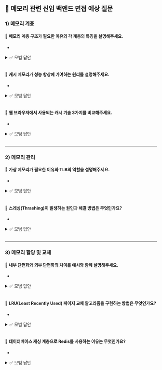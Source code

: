 ## 💬 메모리 관련 신입 백엔드 면접 예상 질문

### 1) 메모리 계층
#### 💬 메모리 계층 구조가 필요한 이유와 각 계층의 특징을 설명해주세요.
*
<details>
<summary>✅ 모범 답안</summary>

메모리 계층 구조는 **속도, 용량, 비용**의 트레이드오프를 관리하기 위해 필요합니다.
    - **레지스터**: CPU 내부, 1~3ns 접근 속도, 1KB 미만. 휘발성.
    - **캐시(L1/L2/L3)**: CPU 근접, 3~20ns, MB 단위. 휘발성.
    - **주기억장치(RAM)**: 50~100ns, GB 단위. 휘발성.
    - **보조기억장치(SSD/HDD)**: 100,000ns 이상, TB 단위. 비휘발성.  
      상위 계층일수록 빠르고 비싸며, 자주 사용되는 데이터를 상위에 배치해 전체 성능을 최적화합니다.
</details>

<br>

#### 💬 캐시 메모리가 성능 향상에 기여하는 원리를 설명해주세요.
*
<details>
<summary>✅ 모범 답안</summary>

캐시는 **참조 지역성(Locality)** 원리를 활용합니다.
    - **시간 지역성**: 최근 사용 데이터 재사용 (예: 반복문 변수)
    - **공간 지역성**: 인접 데이터 연속 접근 (예: 배열 순회)  
      자주 접근하는 데이터를 캐시에 저장 → 메모리 접근 횟수 감소 → 처리 속도 향상.  
      예: L1 캐시 히트 시 1ns, 캐시 미스 시 RAM 접근 100ns 소요.
</details>

<br>

#### 💬 웹 브라우저에서 사용되는 캐시 기술 3가지를 비교해주세요.
*
<details>
<summary>✅ 모범 답안</summary>

| **기술**       | **용량** | **유지 기간**     | **접근 범위**       |  
  |----------------|----------|-------------------|---------------------|  
| **쿠키**       | 4KB      | 설정된 만료 시간  | 동일 도메인 모든 요청 |  
| **로컬 스토리지** | 5MB     | 영구적            | 동일 출처 탭        |  
| **세션 스토리지** | 5MB     | 탭 종료 시 삭제   | 동일 출처 탭        |  
쿠키는 인증 토큰 저장, 로컬 스토리지는 사용자 설정 저장에 활용됩니다.
</details>

<br>

---

### 2) 메모리 관리
#### 💬 가상 메모리가 필요한 이유와 TLB의 역할을 설명해주세요.
* 
<details>
<summary>✅ 모범 답안</summary>

  * **가상 메모리**: 물리 메모리 크기 제한 극복 + 메모리 보호.  
   프로세스마다 독립적 주소 공간 제공 → 멀티태스킹 안정성 향상.
  * **TLB(Translation Lookaside Buffer)**: 가상-물리 주소 변환 캐시.  
    페이지 테이블 직접 접근(100ns) 대신 TLB 히트 시 1ns 내 변환 가능.  
    예: 90% TLB 히트율 시 평균 접근 시간 = 0.9*1 + 0.1*100 = 10.9ns

</details>

<br>

#### 💬 스레싱(Thrashing)이 발생하는 원인과 해결 방법은 무엇인가요?
*
<details>
<summary>✅ 모범 답안</summary>

  * **원인**: 과도한 페이지 폴트 → 스와핑 빈번 → CPU 이용률 저하.
  * **해결**:
    1. 물리 메모리 증설 (가장 직접적)
    2. SSD 도입 (HDD보다 스와핑 속도 10배 ↑)
    3. 작업 세트(Working Set) 알고리즘: 지역성 기반 필수 페이지 유지
    4. PFF(Page Fault Frequency): 페이지 프레임 수 동적 조정  
       예: 8GB RAM 서버에서 10GB Java 힙 할당 시 스레싱 발생 가능.
</details>

<br>

---

### 3) 메모리 할당 및 교체
#### 💬 내부 단편화와 외부 단편화의 차이를 예시와 함께 설명해주세요.
*
<details>
<summary>✅ 모범 답안</summary>

- **내부 단편화**: 할당 단위보다 작은 데이터로 인한 공간 낭비.  
      예: 4KB 페이지에 3KB 데이터 저장 → 1KB 낭비
- **외부 단편화**: 분산된 메모리 공간으로 인한 총 공간은 충분하지만 연속 할당 불가.  
  예: 10MB 요청 시 8MB + 5MB 조각 존재 → 할당 실패  
  **해결**: 페이징(내부 단편화), 세그멘테이션(외부 단편화).
</details>

<br>

#### 💬 LRU(Least Recently Used) 페이지 교체 알고리즘을 구현하는 방법은 무엇인가요?
*
<details>
<summary>✅ 모범 답안</summary>

- **이중 연결 리스트 + 해시맵** 사용:
        - 최근 접근 노드를 헤드에 배치 → 테일 노드가 LRU
        - 페이지 접근 시 O(1) 시간에 노드 이동
- **예시**: Java의 `LinkedHashMap` accessOrder=true 설정 시 LRU 캐시 구현 가능.  
</details>

<br>

#### 💬 데이터베이스 캐싱 계층으로 Redis를 사용하는 이유는 무엇인가요?
*
<details>
<summary>✅ 모범 답안</summary>

  - **고속 접근**: 메모리 기반으로 μs(마이크로초) 단위 응답.
  - **풍부한 자료구조**: String, List, Set 등으로 복잡한 쿼리 캐싱 가능.
  - **TTL 지원**: 자동 만료 설정으로 캐시 무효화 관리 용이.
  - **클러스터링**: 수평 확장으로 대용량 트래픽 처리 가능.  
  예: MySQL 쿼리 결과를 Redis에 JSON으로 저장 → 애플리케이션 성능 10배 ↑.
</details>
